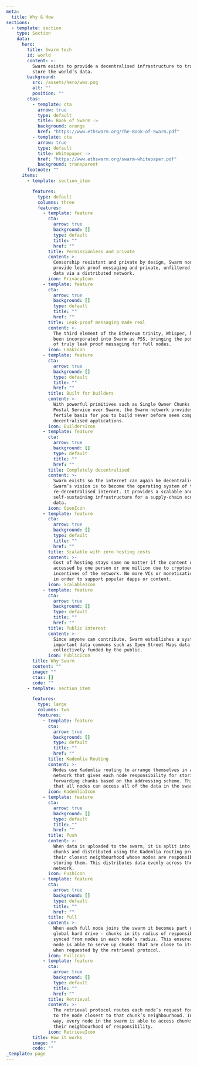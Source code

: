 ```yaml
---
meta:
  title: Why & How
sections:
  - template: section
    type: Section
    data:
      hero:
        title: Swarm tech
        id: world
        content: >-
          Swarm exists to provide a decentralised infrastructure to transfer and
          store the world’s data.
        background:
          src: /assets/hero/wws.png
          alt: ""
          position: ""
        ctas:
          - template: cta
            arrow: true
            type: default
            title: Book of Swarm ->
            background: orange
            href: "https://www.ethswarm.org/The-Book-of-Swarm.pdf"
          - template: cta
            arrow: true
            type: default
            title: Whitepaper ->
            href: "https://www.ethswarm.org/swarm-whitepaper.pdf"
            background: transparent
        footnote: ""
      items:
        - template: section_item

          features:
            type: default
            columns: three
            features:
              - template: feature
                cta:
                  arrow: true
                  background: []
                  type: default
                  title: ""
                  href: ""
                title: Permissionless and private
                content: >-
                  Censorship resistant and private by design, Swarm nodes will
                  provide leak proof messaging and private, unfiltered access to
                  data via a distributed network.
                icon: PrivacyIcon
              - template: feature
                cta:
                  arrow: true
                  background: []
                  type: default
                  title: ""
                  href: ""
                title: Leak-proof messaging made real
                content: >-
                  The third element of the Ethereum trinity, Whisper, has also
                  been incorporated into Swarm as PSS, bringing the possibility
                  of truly leak proof messaging for full nodes.
                icon: LeakIcon
              - template: feature
                cta:
                  arrow: true
                  background: []
                  type: default
                  title: ""
                  href: ""
                title: Built for builders
                content: >-
                  With powerful primitives such as Single Owner Chunks and
                  Postal Service over Swarm, the Swarm network provides a
                  fertile basis for you to build never before seen completely
                  decentralised applications.
                icon: BuildersIcon
              - template: feature
                cta:
                  arrow: true
                  background: []
                  type: default
                  title: ""
                  href: ""
                title: Completely decentralised
                content: >-
                  Swarm exists so the internet can again be decentralised.
                  Swarm’s vision is to become the operating system of the
                  re-decentralised internet. It provides a scalable and
                  self-sustaining infrastructure for a supply-chain economy of
                  data.
                icon: OpenIcon
              - template: feature
                cta:
                  arrow: true
                  background: []
                  type: default
                  title: ""
                  href: ""
                title: Scalable with zero hosting costs
                content: >-
                  Cost of hosting stays same no matter if the content or dapp is
                  accessed by one person or one million due to cryptoeconomic
                  incentives of the network. No more VCs or monetisation needed
                  in order to support popular dapps or content.
                icon: ScalableIcon
              - template: feature
                cta:
                  arrow: true
                  background: []
                  type: default
                  title: ""
                  href: ""
                title: Public interest
                content: >-
                  Since anyone can contribute, Swarm establishes a system for
                  important data commons such as Open Street Maps data to be
                  collectively funded by the public.
                icon: PublicIcon
          title: Why Swarm
          content: ""
          image: ""
          ctas: []
          code: ""
        - template: section_item

          features:
            type: large
            columns: two
            features:
              - template: feature
                cta:
                  arrow: true
                  background: []
                  type: default
                  title: ""
                  href: ""
                title: Kademlia Routing
                content: >-
                  Nodes use Kademlia routing to arrange themselves in a regular
                  network that gives each node responsibility for storing and
                  forwarding chunks based on the addressing scheme. This means
                  that all nodes can access all of the data in the swarm.
                icon: KademliaIcon
              - template: feature
                cta:
                  arrow: true
                  background: []
                  type: default
                  title: ""
                  href: ""
                title: Push
                content: >-
                  When data is uploaded to the swarm, it is split into 4kb
                  chunks and distributed using the Kademlia routing protocol to
                  their closest neighbourhood whose nodes are responsible for
                  storing them. This distributes data evenly across the swarm
                  network.
                icon: PushIcon
              - template: feature
                cta:
                  arrow: true
                  background: []
                  type: default
                  title: ""
                  href: ""
                title: Pull
                content: >-
                  When each full node joins the swarm it becomes part of a
                  global hard drive - chunks in its radius of responsibility are
                  synced from nodes in each node’s radius. This ensures each
                  node is able to serve up chunks that are close to its address
                  when requested by the retrieval protocol.
                icon: PullIcon
              - template: feature
                cta:
                  arrow: true
                  background: []
                  type: default
                  title: ""
                  href: ""
                title: Retrieval
                content: >-
                  The retrieval protocol routes each node’s request for chunks
                  to the node closest to that chunk’s neighbourhood. In this
                  way, every node in the swarm is able to access chunks from
                  their neighbourhood of responsibility.
                icon: RetrieveIcon
          title: How it works
          image: ""
          code: ""
_template: page
---
```

